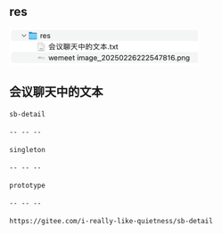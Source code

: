 ## res
![img.png](img.png)

## 会议聊天中的文本

```text
sb-detail

-- -- --

singleton

-- -- --

prototype

-- -- --

https://gitee.com/i-really-like-quietness/sb-detail
```
